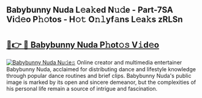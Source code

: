 ## Babybunny Nuda L𝚎a𝚔ed N𝚞𝚍e - Part-7SA Vi𝚍𝚎o P𝚑𝚘tos - H𝚘𝚝 O𝚗𝚕yf𝚊ns L𝚎a𝚔s zRLSn

# <h2><a href="http://kf6io3l.oniu.top/?m=Babybunny+Nuda">🔗👉 🔴 Babybunny Nuda P𝚑ot𝚘𝚜 V𝚒d𝚎o</a></h2>

[![Babybunny Nuda Nu𝚍e𝚜](https://i.imgur.com/0qMVB7G.gif)](http://kf6io3l.oniu.top/?m=Babybunny+Nuda)
Online creator and multimedia entertainer Babybunny Nuda, acclaimed for distributing dance and lifestyle knowledge through popular dance routines and brief clips. Babybunny Nuda's public image is marked by its open and sincere demeanor, but the complexities of his personal life remain a source of intrigue and fascination.  
